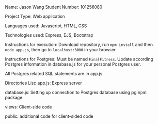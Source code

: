 Name: Jason Wang
Student Number: 101256080

Project Type: Web application

Languages used: Javascript, HTML, CSS

Technologies used: Express, EJS, Bootstrap

Instructions for execution: Download repository, run `npm install` and then `node app.js`, then go to `localhost:3000` in your browser

Instructions for Postgres: Must be named `FinalFitness`. Update according Postgres information in database.js for your personal Postgres user.

All Postgres related SQL statements are in app.js

Directories List:
app.js: Express server

database.js: Setting up connection to Postgres database using pg npm package 

views: Client-side code

public: additional code for client-sided code
